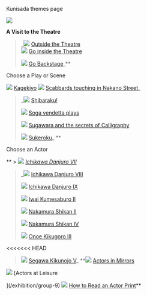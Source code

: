 Kunisada themes page

![](themes1.gif)

**A Visit to the Theatre**

 >  _![](bd10265_1.gif) [Outside the Theatre ](KUN/knunightstreetr.htm)  
> ![](bd10265_1.gif) [Go inside the Theatre](KUN/LINKTHE.htm)  
>   
> ![](bd10265_1.gif) [Go Backstage](/exhibition/group-13)_**

Choose a Play or Scene

![](bd10265_1.gif) [Kagekiyo](/exhibition/group-14)
![](bd10265_1.gif) [Scabbards touching in Nakano Street](/exhibition/group-4)_

>
>  _![](bd10265_1.gif) [Shibaraku!](/exhibition/group-2)
>
> ![](bd10265_1.gif) [Soga vendetta plays](/exhibition/group-6) 
>
> ![](bd10265_1.gif) [Sugawara and the secrets of Calligraphy](/exhibition/group-3)
>
> ![](bd10265_1.gif) [Sukeroku](Group5.htm)_ **

Choose an Actor

** > ![](bd10265_1.gif) _[Ichikawa Danjuro VII](/exhibition/group-8-part-1)_
>
>  _![](bd10265_1.gif) [Ichikawa Danjuro VIII](/exhibition/group-12) 
>
> ![](bd10265_1.gif) [Ichikawa Danjuro IX](/exhibition/group-18) 
>
> ![](bd10265_1.gif) [Iwai Kumesaburo II](/exhibition/group-19)
>
> ![](bd10265_1.gif) [Nakamura Shikan II](/exhibition/group-20) 
>
> ![](bd10265_1.gif) [Nakamura Shikan IV](/exhibition/group-21) 
>
> ![](bd10265_1.gif) [Onoe Kikugoro III](/exhibition/group-16-part-1)
>
<<<<<<< HEAD

> ![](bd10265_1.gif) [Segawa Kikunojo V](/exhibition/group-7)_ **![](bd10265_1.gif) [Actors in Mirrors](/exhibition/group-11)

 ![](bd10265_1.gif) [Actors at Leisure  

](/exhibition/group-9) ![](bd10265_1.gif) [How to Read an Actor Print](/context/textH)**
